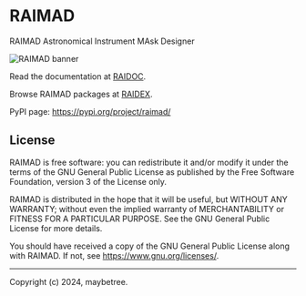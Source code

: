 # RAIMAD

RAIMAD Astronomical Instrument MAsk Designer

![RAIMAD banner](img/raimad-banner.png)

Read the documentation at [RAIDOC](https://maybeetree.github.io/raidoc/).

Browse RAIMAD packages at [RAIDEX](https://maybeetree.github.io/raidex/).

PyPI page: <https://pypi.org/project/raimad/>

## License

RAIMAD is free software: you can redistribute it and/or modify it under
the terms of the GNU General Public License as published by the Free Software
Foundation, version 3 of the License only.

RAIMAD is distributed in the hope that it will be useful, but WITHOUT ANY
WARRANTY; without even the implied warranty of MERCHANTABILITY or FITNESS FOR A
PARTICULAR PURPOSE. See the GNU General Public License for more details.

You should have received a copy of the GNU General Public License along with
RAIMAD. If not, see <https://www.gnu.org/licenses/>. 

---

Copyright (c) 2024, maybetree.

